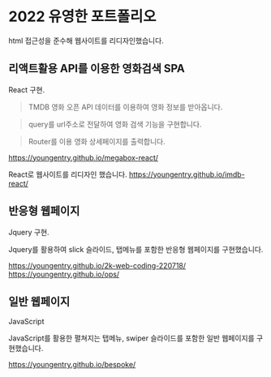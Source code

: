 # 2022 유영한 포트폴리오

html 접근성을 준수해 웹사이트를 리디자인했습니다.

## 리액트활용 API를 이용한 영화검색 SPA

React 구현.

> TMDB 영화 오픈 API 데이터를 이용하여 영화 정보를 받아옵니다.

> query를 url주소로 전달하여 영화 검색 기능을 구현합니다.

> Router를 이용 영화 상세페이지를 출력합니다.

https://youngentry.github.io/megabox-react/

React로 웹사이트를 리디자인 했습니다.
https://youngentry.github.io/imdb-react/

## 반응형 웹페이지

Jquery 구현.

Jquery를 활용하여 slick 슬라이드, 탭메뉴를 포함한 반응형 웹페이지를 구현했습니다.

https://youngentry.github.io/2k-web-coding-220718/
https://youngentry.github.io/ops/

## 일반 웹페이지

JavaScript

JavaScript를 활용한 펼쳐지는 탭메뉴, swiper 슬라이드를 포함한 일반 웹페이지를 구현했습니다.

https://youngentry.github.io/bespoke/
